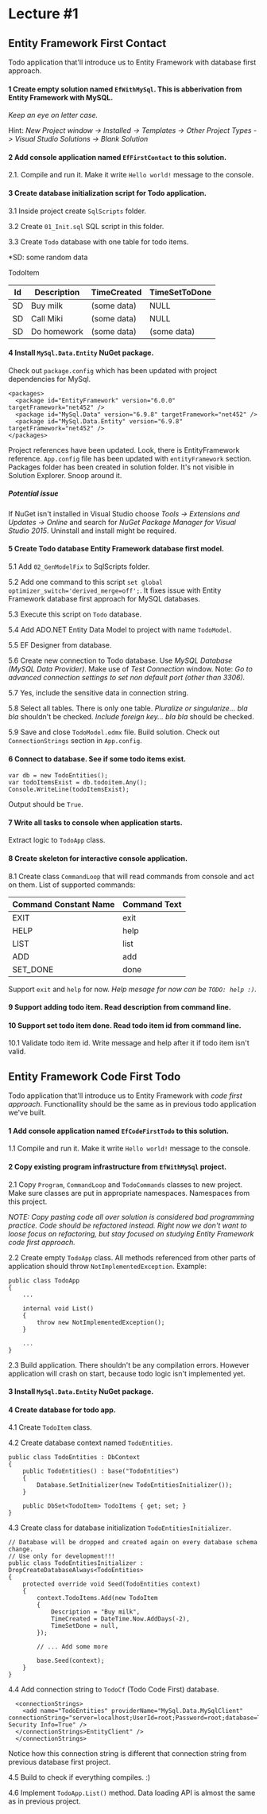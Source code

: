 # Lecture #1

## Entity Framework First Contact
Todo application that'll introduce us to Entity Framework with database first approach.

#### 1 Create empty solution named `EfWithMySql`. This is abberivation from Entity Framework with MySQL.
*Keep an eye on letter case.*

Hint:
*New Project window -> Installed -> Templates -> Other Project Types -> Visual Studio Solutions -> Blank Solution*

#### 2 Add console application named `EfFirstContact` to this solution.
2.1. Compile and run it. Make it write `Hello world!` message to the console.

#### 3 Create database initialization script for Todo application.
3.1 Inside project create `SqlScripts` folder. 

3.2 Create `01_Init.sql` SQL script in this folder. 

3.3 Create `Todo` database with one table for todo items. 

*SD: some random data

TodoItem

| Id | Description | TimeCreated | TimeSetToDone |
|----|-------------|-------------|---------------|
| SD | Buy milk    | (some data) | NULL          |
| SD | Call Miki   | (some data) | NULL          |
| SD | Do homework | (some data) | (some data)   |

#### 4 Install `MySql.Data.Entity` NuGet package.
Check out `package.config` which has been updated with project dependencies for MySql.

```
<packages>
  <package id="EntityFramework" version="6.0.0" targetFramework="net452" />
  <package id="MySql.Data" version="6.9.8" targetFramework="net452" />
  <package id="MySql.Data.Entity" version="6.9.8" targetFramework="net452" />
</packages>
```
Project references have been updated. Look, there is EntityFramework reference.
`App.config` file has been updated with `entityFramework` section.
Packages folder has been created in solution folder. It's not visible in Solution Explorer. Snoop around it.

##### Potential issue
If NuGet isn't installed in Visual Studio choose *Tools -> Extensions and Updates -> Online* and search for *NuGet Package Manager for Visual Studio 2015*. Uninstall and install might be required.

#### 5 Create Todo database Entity Framework database first model.
5.1 Add `02_GenModelFix` to SqlScripts folder.

5.2 Add one command to this script `set global optimizer_switch='derived_merge=off';`. It fixes issue with Entity Framework database first approach for MySQL databases.

5.3 Execute this script on `Todo` database.

5.4 Add ADO.NET Entity Data Model to project with name `TodoModel`.

5.5 EF Designer from database.

5.6 Create new connection to Todo database. Use *MySQL Database (MySQL Data Provider)*. Make use of *Test Connection* window.
Note: *Go to advanced connection settings to set non default port (other than 3306).*

5.7 Yes, include the sensitive data in connection string.

5.8 Select all tables. There is only one table. *Pluralize or singularize... bla bla* shouldn't be checked. *Include foreign key... bla bla* should be checked.

5.9 Save and close `TodoModel.edmx` file. Build solution. Check out `ConnectionStrings` section in `App.config`.

#### 6 Connect to database. See if some todo items exist.
```
var db = new TodoEntities();
var todoItemsExist = db.todoitem.Any();
Console.WriteLine(todoItemsExist);
```
Output should be `True`.

#### 7 Write all tasks to console when application starts.
Extract logic to `TodoApp` class.


#### 8 Create skeleton for interactive console application.
8.1 Create class `CommandLoop` that will read commands from console and act on them.
List of supported commands:

| Command Constant Name | Command Text |
| --------------------- | ------------ |
| EXIT                  | exit         |
| HELP                  | help         |
| LIST                  | list         |
| ADD                   | add          |
| SET_DONE              | done         |

Support `exit` and `help` for now.
*Help mesage for now can be `TODO: help :)`.*

#### 9 Support adding todo item. Read description from command line.

#### 10 Support set todo item done. Read todo item id from command line.
10.1 Validate todo item id. Write message and help after it if todo item isn't valid.


## Entity Framework Code First Todo 
Todo application that'll introduce us to Entity Framework with *code first approach*. Functionallity should be the same as in previous todo application we've built.

#### 1 Add console application named `EfCodeFirstTodo` to this solution.
1.1 Compile and run it. Make it write `Hello world!` message to the console.

#### 2 Copy existing program infrastructure from `EfWithMySql` project.
2.1 Copy `Program`, `CommandLoop` and `TodoCommands` classes to new project. Make sure classes are put in appropriate namespaces. Namespaces from this project.

*NOTE: Copy pasting code all over solution is considered bad programming practice. Code should be refactored instead. Right now we don't want to loose focus on refactoring, but stay focused on studying Entity Framework code first approach.*

2.2 Create empty `TodoApp` class. All methods referenced from other parts of application should throw `NotImplementedException`. Example:

```
public class TodoApp
{
    ...

    internal void List()
    {
        throw new NotImplementedException();
    }

    ...
}
```
2.3 Build application. There shouldn't be any compilation errors. However application will crash on start, because todo logic isn't implemented yet.

#### 3 Install `MySql.Data.Entity` NuGet package.

#### 4 Create database for todo app.
4.1 Create `TodoItem` class.

4.2 Create database context named `TodoEntities`.
```
public class TodoEntities : DbContext
{
    public TodoEntities() : base("TodoEntities")
    {
        Database.SetInitializer(new TodoEntitiesInitializer());
    }

    public DbSet<TodoItem> TodoItems { get; set; }
}
```

4.3 Create class for database initialization `TodoEntitiesInitializer`.
```
// Database will be dropped and created again on every database schema change.
// Use only for development!!!
public class TodoEntitiesInitializer : DropCreateDatabaseAlways<TodoEntities>
{
    protected override void Seed(TodoEntities context)
    {
        context.TodoItems.Add(new TodoItem
        {
            Description = "Buy milk",
            TimeCreated = DateTime.Now.AddDays(-2),
            TimeSetDone = null,
        });
        
        // ... Add some more
        
        base.Seed(context);
    }
}
```

4.4 Add connection string to `TodoCf` (Todo Code First) database.
```
  <connectionStrings>
    <add name="TodoEntities" providerName="MySql.Data.MySqlClient" connectionString="server=localhost;UserId=root;Password=root;database=TodoCf;CharSet=utf8;Persist Security Info=True" />
  </connectionStrings>EntityClient" />
  </connectionStrings>
```
Notice how this connection string is different that connection string from previous database first project.

4.5 Build to check if everything compiles. :)

4.6 Implement `TodoApp.List()` method.
Data loading API is almost the same as in previous project.



